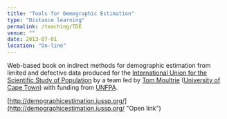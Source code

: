```yaml
---
title: "Tools for Demographic Estimation"
type: "Distance learning"
permalink: /teaching/TDE
venue: ""
date: 2013-07-01
location: "On-line"
---
```


Web-based book on indirect methods for demographic estimation from limited and defective data produced for the [International Union for the Scientific Study of Population](https:www.iussp.org) by a team led by [Tom Moultrie](https://www.researchgate.net/profile/Tom-Moultrie) ([University of Cape Town](https://www.uct.ac.za)) with funding from [UNFPA](https://www.unfpa.org).

[http://demographicestimation.iussp.org/](http://demographicestimation.iussp.org/ "Open link")